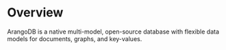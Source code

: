 # Overview

ArangoDB is a native multi-model, open-source database with flexible
data models for documents, graphs, and key-values.
